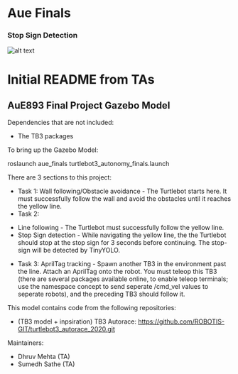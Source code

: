 # Aue Finals

### Stop Sign Detection

![alt text](https://github.com/gbbyrd/Aue823_Spring22_Team1/blob/master/catkin_ws/src/auefinals/src/videos/stop_sign_detection.gif)

# Initial README from TAs
## AuE893 Final Project Gazebo Model

Dependencies that are not included:

* The TB3 packages

To bring up the Gazebo Model:

roslaunch aue_finals turtlebot3_autonomy_finals.launch


There are 3 sections to this project:

* Task 1: Wall following/Obstacle avoidance - The Turtlebot starts here. It must successfully follow the wall and avoid the obstacles until it reaches the yellow line.
* Task 2:
- Line following - The Turtlebot must successfully follow the yellow line.
- Stop Sign detection - While navigating the yellow line, the the Turtlebot should stop at the stop sign for 3 seconds before continuing. The stop-sign will be detected by TinyYOLO.
* Task 3: AprilTag tracking - Spawn another TB3 in the environment past the line. Attach an AprilTag onto the robot. You must teleop this TB3 (there are several packages available online, to enable teleop terminals; use the namespace concept to send seperate /cmd_vel values to seperate robots), and the preceding TB3 should follow it.


This model contains code from the following repositories:

* (TB3 model + inpsiration) TB3 Autorace: https://github.com/ROBOTIS-GIT/turtlebot3_autorace_2020.git

Maintainers:

* Dhruv Mehta (TA)
* Sumedh Sathe (TA)
